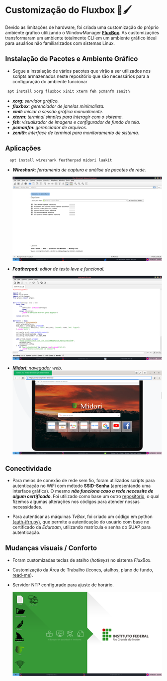 # Customização do Fluxbox 🎨🖌️
  Devido as limitações de hardware, foi criada uma customização do próprio ambiente gráfico utilizando o WindowManager **[FluxBox](https://fluxbox.org/)**. As customizações transformaram um ambiente totalmente CLI em um ambiente gráfico ideal para usuários não familiarizados com sistemas Linux.
  
## Instalação de Pacotes e Ambiente Gráfico
  - Segue a instalação de vários pacotes que virão a ser utilizados nos scripts armazenados neste repositório que são necessários para a configuração do ambiente funcionar
 ```py
  apt install xorg fluxbox xinit xterm feh pcmanfm zenith
  ```
  - _**xorg**: servidor gráfico._
  - _**fluxbox**: gerenciador de janelas minimalista._
  - _**xinit**: iniciar a sessão gráfica manualmente._
  - _**xterm**: terminal simples para interagir com o sistema._
  - _**feh**: visualizador de imagens e configurador de fundo de tela._
  - _**pcmanfm**: gerenciador de arquivos._
  - _**zenith**: interface de terminal para monitoramento de sistema._ 

  
## Aplicações
```py
  apt install wireshark featherpad midori luakit
  ```
  - _**Wireshark**: ferramenta de captura e análise de pacotes de rede._


    ![image alt](https://github.com/21nho/Transformando-aparelhos-Tvbox-em-terminais-leves-de-baixo-custo/blob/4b948f018e250087180b0cc9398c3100ac7745a5/docs/wireshark.png)


    
  - _**Featherpad**: editor de texto leve e funcional._



    ![image alt](https://github.com/21nho/Transformando-aparelhos-Tvbox-em-terminais-leves-de-baixo-custo/blob/ddaec5c3b640d98f8658ee76ce2379c2ebf47b04/docs/featherpad.png)


    
  - _**Midori**: navegador web._
    ![image alt](https://github.com/21nho/Transformando-aparelhos-Tvbox-em-terminais-leves-de-baixo-custo/blob/0cd3ce52bc87b2f64e72d464e9a6dd612e45e081/docs/midori.png)


## Conectividade
- Para meios de conexão de rede sem fio, foram utilizados scripts para autenticação no WiFi com método **SSID-Senha** (apresentando uma interface gráfica). O mesmo _**não funciona caso a rede necessite de algum certificado**_. Foi utilizado como base um outro [repositório](https://github.com/sh377c0d3/connect_wifi_wpa-supplicant), o qual fizemos algumas alterações nos códigos para atender nossas necessidades.
  
- Para autenticar as máquinas _TvBox_, foi criado um código em python [(auth-ifrn.py)](/scripts/auth-ifrn.py), que permite a autenticação do usuário com base no certificado da _Eduroam_, utilizando matrícula e senha do SUAP para autenticação. 

## Mudanças visuais / Conforto

- Foram customizadas teclas de atalho (_hotkeys_) no sistema _FluxBox_.
- Customização da Área de Trabalho (ícones, atalhos, plano de fundo, [read-me](/docs/LEIA-ME)).
- Servidor NTP configurado para ajuste de horário.

  ![image alt](https://github.com/21nho/Transformando-aparelhos-Tvbox-em-terminais-leves-de-baixo-custo/blob/6b2cb452ff30e78f6975bb0881c7b7f2df4df41e/docs/areadetrabalho.png)
